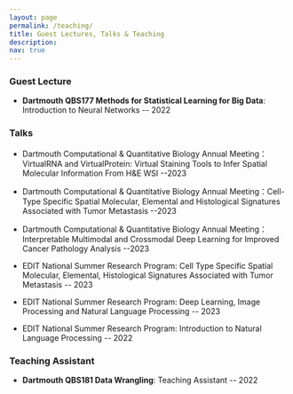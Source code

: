 ```yaml
---
layout: page
permalink: /teaching/
title: Guest Lectures, Talks & Teaching
description:
nav: true
---
```


### Guest Lecture

* **Dartmouth QBS177 Methods for Statistical Learning for Big Data**: Introduction to Neural Networks -- 2022

### Talks

* Dartmouth Computational & Quantitative Biology Annual Meeting：VirtualRNA and VirtualProtein: Virtual Staining Tools to Infer Spatial Molecular Information From H&E WSI --2023

* Dartmouth Computational & Quantitative Biology Annual Meeting：Cell-Type Specific Spatial Molecular, Elemental and Histological Signatures Associated with Tumor Metastasis --2023

* Dartmouth Computational & Quantitative Biology Annual Meeting：Interpretable Multimodal and Crossmodal Deep Learning for Improved Cancer Pathology Analysis --2023

* EDIT National Summer Research Program: Cell Type Specific Spatial Molecular, Elemental, Histological Signatures Associated with Tumor Metastasis -- 2023

* EDIT National Summer Research Program: Deep Learning, Image Processing and Natural Language Processing -- 2023

* EDIT National Summer Research Program: Introduction to Natural Language Processing -- 2022

### Teaching Assistant

* **Dartmouth QBS181 Data Wrangling**: Teaching Assistant -- 2022

<!-- ## Conference and seminar presentations

* Invited talk on <a href="https://arxiv.org/abs/2209.15171">NeuralPLexer</a> at <a href="https://www.nvidia.com/en-us/clara/drug-discovery/">NVIDIA Clara Discovery</a> Show & Tell, Apr. 5, 2023

* Invited talk at the <a href="https://www.ml4proteinengineering.com/">ML for Protein Engineering Seminar</a>, Mar. 21, 2023 (<a href="https://youtu.be/73blwIx9QUg">Presentation recording</a>)

* Invited talk on our <a href="https://arxiv.org/abs/2209.15171">NeuralPLexer</a> work as part of the <a href="https://datasig.ac.uk/event/zhuoran-qiao-2023-03-08">Rough Path Interest Group</a> at the Alan Turing Institute, Mar. 8, 2023

* Contributed talk at NeurIPS 2022 <a href="https://www.mlsb.io/">Machine Learning in Structural Biology Workshop</a>.

* ACS Spring 2022 - Poster and Sci-Mix Session

* Invited talk on quantum-chemistry-informed geometric learning as part of the <a href="https://www.cmu.edu/aced/sciML.html">Scientific Machine Learning Webinar Series</a> at Carnegie Mellon University, Jan. 13, 2022

* Talk at <a href="https://www.nyas.org/events/2021/ai-in-chemical-biology-new-frontiers/">AI in Chemical Biology: New Frontiers</a> webinar, Mar. 17, 2021

* Contributed talk on multi-task and differentiable learning for molecular electronic structure on the ML4Molecules workshop at NeurIPS 2020, Dec. 12, 2020
  * Slides and recording at <a href="https://ml4molecules.github.io/">workshop website</a>

## Ph.D. Thesis Defense

* I defended my dissertation on Nov. 22, 2022. Slides for my thesis defense can be found <a href="https://drive.google.com/file/d/1TKfUd-0yWqXRalpmcHWKfc-T8vE6G50Q/view?usp=sharing">here</a>.


## Teaching

* (TA) Ch21c Spring 2019-2020, with Prof. Jack Beauchamp
* (TA) Ch1b Winter 2019-2020, with Prof. Tom Miller
* (TA) Ch1a Fall 2019-2020, with Prof. Nathan Lewis -->
